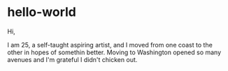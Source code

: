 # hello-world

Hi,

I am 25, a self-taught aspiring artist, and I moved from one coast to the other in hopes of somethin better.
Moving to Washington opened so many avenues and I'm grateful I didn't chicken out.
